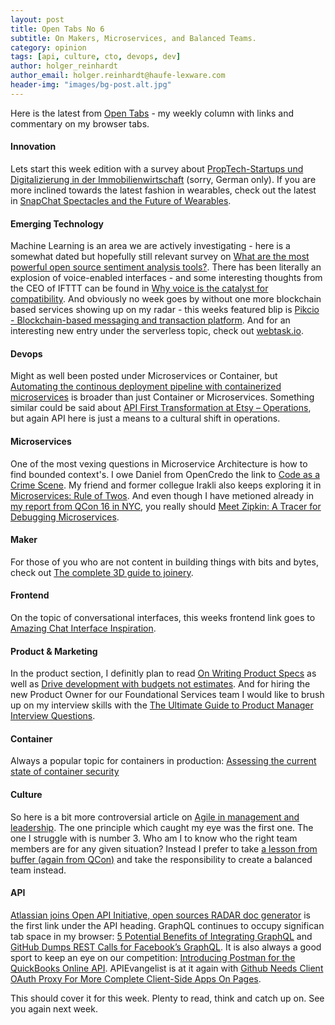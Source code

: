 ```yaml
---
layout: post
title: Open Tabs No 6
subtitle: On Makers, Microservices, and Balanced Teams.
category: opinion
tags: [api, culture, cto, devops, dev]
author: holger_reinhardt
author_email: holger.reinhardt@haufe-lexware.com 
header-img: "images/bg-post.alt.jpg"
---
```


Here is the latest from [Open Tabs](http://dev.haufe.com/meta/category/opinion/) - my weekly column with links and commentary on my browser tabs.
 
#### Innovation
Lets start this week edition with a survey about [PropTech-Startups und Digitalizierung in der Immobilienwirtschaft](http://www.zia-deutschland.de/pressemeldung/studie-von-zia-und-ey-proptech-startups-und-grownups-entern-immobilienwirtschaft/) (sorry, German only). If you are more inclined towards the latest fashion in wearables, check out the latest in
[SnapChat Spectacles and the Future of Wearables](https://stratechery.com/2016/snapchat-spectacles-and-the-future-of-wearables/).

#### Emerging Technology
Machine Learning is an area we are actively investigating - here is a somewhat dated but hopefully still relevant survey on [What are the most powerful open source sentiment analysis tools?](https://breakthroughanalysis.com/2012/01/08/what-are-the-most-powerful-open-source-sentiment-analysis-tools/). There has been literally an explosion of voice-enabled interfaces - and some interesting thoughts from the CEO of IFTTT can be found in 
[Why voice is the catalyst for compatibility](https://medium.com/startup-grind/why-voice-is-the-catalyst-for-compatibility-bec7cc7e5d57#.p2cnovhdl). And obviously no week goes by without one more blockchain based services showing up on my radar - this weeks featured blip is [Pikcio - Blockchain-based messaging and transaction platform](https://www.matchupbox.com). And for an interesting new entry under the serverless topic, check out [webtask.io](https://webtask.io/docs/how).

#### Devops
Might as well been posted under Microservices or Container, but [Automating the continous deployment pipeline with containerized microservices](http://public.ludekvesely.cz/the-devops-2-toolkit.pdf) is broader than just Container or Microservices. Something similar could be said about [API First Transformation at Etsy – Operations](https://codeascraft.com/2016/09/26/api-first-transformation-at-etsy-operations/), but again API here is just a means to a cultural shift in operations.

#### Microservices
One of the most vexing questions in Microservice Architecture is how to find  bounded context's. I owe Daniel from OpenCredo the link to [Code as a Crime Scene](http://www.adamtornhill.com/articles/crimescene/codeascrimescene.htm). My friend and former collegue Irakli also keeps exploring it in [Microservices: Rule of Twos](http://www.freshblurbs.com/blog/2016/10/09/microservicies-rule-of-twos.html). And even though I have metioned already in [my report from QCon 16 in NYC](http://dev.haufe.com/qcon-ny-summary/#think-before-you-tool), you really should [Meet Zipkin: A Tracer for Debugging Microservices](http://thenewstack.io/meet-zipkin-tracer-debugging-microservices/).

#### Maker
For those of you who are not content in building things with bits and bytes, check out [The complete 3D guide to joinery](https://twitter.com/TheJoinery_jp).

#### Frontend
On the topic of conversational interfaces, this weeks frontend link goes to [Amazing Chat Interface Inspiration](https://medium.muz.li/amazing-chat-interface-inspiration-9ce35222b93a#.mti7whgp5).

#### Product & Marketing
In the product section, I definitly plan to read [On Writing Product Specs](https://goberoi.com/on-writing-product-specs-5ca697b992fd#.q706rrtke) as well as [Drive development with budgets not estimates](https://signalvnoise.com/posts/3746-drive-development-with-budgets-not-estimates). And for hiring the new Product Owner for our Foundational Services team I would like to brush up on my interview skills with the [The Ultimate Guide to Product Manager Interview Questions](http://www.venturegrit.com/how-to-interview-a-product-manager-the-ultimate-guide/).

#### Container
Always a popular topic for containers in production: [Assessing the current state of container security](http://thenewstack.io/assessing-the-state-current-container-security/)

#### Culture
So here is a bit more controversial article on [Agile in management and leadership](http://alistair.cockburn.us/Agile+in+management+and+leadership). The one principle which caught my eye was the first one. The one I struggle with is number 3. Who am I to know who the right team members are for any given situation? Instead I prefer to take [a lesson from buffer (again from QCon)](http://dev.haufe.com/qcon-ny-summary/#learnings-from-a-culture-first-startup) and take the responsibility to create a balanced team instead. 

#### API
[Atlassian joins Open API Initiative, open sources RADAR doc generator](https://developer.atlassian.com/blog/2016/05/open-api-initiative/) is the first link under the API heading. GraphQL continues to occupy significan tab space in my browser: [5 Potential Benefits of Integrating GraphQL](http://nordicapis.com/5-potential-benefits-integrating-graphql/) and
[GitHub Dumps REST Calls for Facebook’s GraphQL](http://thenewstack.io/github-dumps-rest-graphql-api/). It is also always a good sport to keep an eye on our competition: [Introducing Postman for the QuickBooks Online API](https://developer.intuit.com/hub/blog/2016/09/19/introducing-postman-quickbooks-online-api). APIEvangelist is at it again with [Github Needs Client OAuth Proxy For More Complete Client-Side Apps On Pages](http://apievangelist.com/2016/09/27/github-needs-client-oauth-proxy-for-more-complete-clientside-apps-on-pages/).

This should cover it for this week. Plenty to read, think and catch up on. See you again next week.

